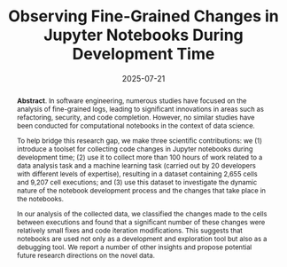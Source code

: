 ---
title: "Observing Fine-Grained Changes in Jupyter Notebooks During Development Time"
authors: '<i>Sergey Titov, Konstantin Grotov, Cristina Sarasua, Yaroslav Golubev, Dhivyabharathi Ramasamy, Alberto Bacchelli, Abraham Bernstein, and Timofey Bryksin</i>'
status: "preprint"
collection: publications
permalink: /publications/2025-07-21-jupyter-notebook-logs
date: 2025-07-21
venue: "<b>arXiv</b>"
pdf: 'https://arxiv.org/abs/2507.15831'
data: 'https://zenodo.org/records/16098735'
tool: 'https://zenodo.org/records/16098735'
counter_id: 'P2'
abstract: "<p><b>Abstract</b>. In software engineering, numerous studies have focused on the analysis of fine-grained logs, leading to significant innovations in areas such as refactoring, security, and code completion. However, no similar studies have been conducted for computational notebooks in the context of data science.</p><p>To help bridge this research gap, we make three scientific contributions: we (1) introduce a toolset for collecting code changes in Jupyter notebooks during development time; (2) use it to collect more than 100 hours of work related to a data analysis task and a machine learning task (carried out by 20 developers with different levels of expertise), resulting in a dataset containing 2,655 cells and 9,207 cell executions; and (3) use this dataset to investigate the dynamic nature of the notebook development process and the changes that take place in the notebooks.</p><p>In our analysis of the collected data, we classified the changes made to the cells between executions and found that a significant number of these changes were relatively small fixes and code iteration modifications. This suggests that notebooks are used not only as a development and exploration tool but also as a debugging tool. We report a number of other insights and propose potential future research directions on the novel data.</p>"
---